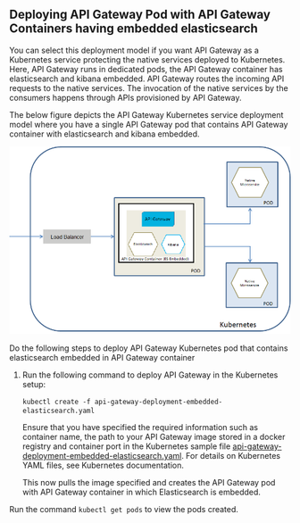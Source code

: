 ## Deploying API Gateway Pod with API Gateway Containers having embedded elasticsearch

You can select this deployment model if you want API Gateway as a Kubernetes service protecting the native services deployed to Kubernetes. Here, API Gateway runs in dedicated pods, the API Gateway container has elasticsearch and kibana embedded. API Gateway routes the incoming API requests to the native services. The invocation of the native services by the consumers happens through APIs provisioned by API Gateway.

The below figure depicts the API Gateway Kubernetes service deployment model where you have a single API Gateway pod that contains API Gateway container with elasticsearch and kibana embedded. 

![single_pod_with_gateway_elasticsearch](../images/single_pod_with_gateway_elasticsearch.png)

Do the following steps to deploy API Gateway Kubernetes pod that contains elasticsearch embedded in API Gateway container
   
1. Run the following command to deploy API Gateway in the Kubernetes setup:

   ```
   kubectl create -f api-gateway-deployment-embedded-elasticsearch.yaml
   ```
   
   Ensure that you have specified the required information such as container name, the path to your API Gateway image stored in a docker registry and container port in the Kubernetes sample file [api-gateway-deployment-embedded-elasticsearch.yaml](api-gateway-deployment-embedded-elasticsearch.yaml). For details on Kubernetes YAML files, see Kubernetes documentation. 
   
   This now pulls the image specified and creates the API Gateway pod with API Gateway container in which Elasticsearch is embedded. 
   
Run the command `kubectl get pods` to view the pods created.

